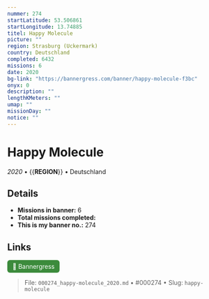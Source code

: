 ```yaml
---
nummer: 274
startLatitude: 53.506861
startLongitude: 13.74885
titel: Happy Molecule
picture: ""
region: Strasburg (Uckermark)
country: Deutschland
completed: 6432
missions: 6
date: 2020
bg-link: "https://bannergress.com/banner/happy-molecule-f3bc"
onyx: 0
description: ""
lengthKMeters: ""
umap: ""
missionDay: ""
notice: ""
---
```

# Happy Molecule

*2020* • {{__REGION__}} • Deutschland





## Details

- **Missions in banner:** 6
- **Total missions completed:** 
- **This is my banner no.:** 274





## Links
<a href="https://bannergress.com/banner/happy-molecule-f3bc" target="_blank" style="display:inline-block;margin-right:8px;padding:6px 12px;background:#3c8b3c;color:#fff;text-decoration:none;border-radius:6px;">🔗 Bannergress</a>



> File: `000274_happy-molecule_2020.md` • #000274 • Slug: `happy-molecule`
